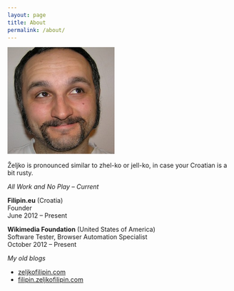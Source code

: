 ```yaml
---
layout: page
title: About
permalink: /about/
---
```


![Željko Filipin](/assets/zeljko_240_240.jpg)

Željko is pronounced similar to zhel-ko or jell-ko, in case your Croatian is a bit rusty.

_All Work and No Play – Current_

**Filipin.eu** (Croatia)  
Founder  
June 2012 – Present

**Wikimedia Foundation** (United States of America)  
Software Tester, Browser Automation Specialist  
October 2012 – Present

_My old blogs_

- [zeljkofilipin.com](http://zeljkofilipin.com/)
- [filipin.zeljkofilipin.com](http://filipin.zeljkofilipin.com/)
